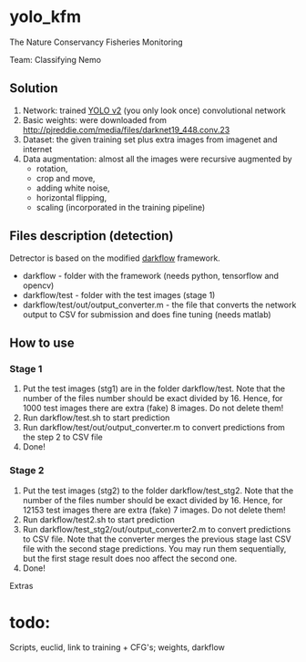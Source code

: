 # yolo_kfm
The Nature Conservancy Fisheries Monitoring

Team: Classifying Nemo

## Solution
1. Network: trained [YOLO v2](https://pjreddie.com/darknet/yolo/) (you only look once) convolutional network 
2. Basic weights: were downloaded from http://pjreddie.com/media/files/darknet19_448.conv.23
3. Dataset: the given training set plus extra images from imagenet and internet
4. Data augmentation: almost all the images were recursive augmented by 
	- rotation,
	- crop and move,
	- adding white noise,
	- horizontal flipping,
	- scaling (incorporated in the training pipeline)

## Files description (detection)
Detrector is based on the modified [darkflow](https://github.com/thtrieu/darkflow) framework.
- darkflow - folder with the framework (needs python, tensorflow and opencv)
- darkflow/test - folder with the test images (stage 1)
- darkflow/test/out/output_converter.m - the file that converts the network output to CSV for submission and does fine tuning (needs matlab)

## How to use
### Stage 1
1) Put the test images (stg1) are in the folder darkflow/test. 
Note that the number of the files number should be exact divided by 16. Hence, for 1000 test images there are extra (fake) 8 images. Do not delete them!
2) Run darkflow/test.sh to start prediction
3) Run darkflow/test/out/output_converter.m to convert predictions from the step 2 to CSV file
4) Done!

### Stage 2
1) Put the test images (stg2) to the folder darkflow/test_stg2. 
Note that the number of the files number should be exact divided by 16. Hence, for 12153 test images there are extra (fake) 7 images. Do not delete them!
2) Run darkflow/test2.sh to start prediction
3) Run darkflow/test_stg2/out/output_converter2.m to convert predictions to CSV file. Note that the converter merges the previous stage last CSV file with the second stage predictions. You may run them sequentially, but the first stage result does noo affect the second one.
4) Done!

Extras

# todo:
Scripts, 
euclid, 
link to training + CFG's;
weights, 
darkflow
